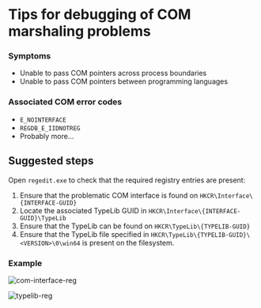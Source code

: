 # Tips for debugging of COM marshaling problems

### Symptoms
* Unable to pass COM pointers across process boundaries
* Unable to pass COM pointers between programming languages

### Associated COM error codes
* `E_NOINTERFACE`
* `REGDB_E_IIDNOTREG`
* Probably more...

## Suggested steps
Open `regedit.exe` to check that the required registry entries are present:
1. Ensure that the problematic COM interface is found on `HKCR\Interface\{INTERFACE-GUID}`
1. Locate the associated TypeLib GUID in `HKCR\Interface\{INTERFACE-GUID}\TypeLib`
1. Ensure that the TypeLib can be found on `HKCR\TypeLib\{TYPELIB-GUID}`
1. Ensure that the TypeLib file specified in `HKCR\TypeLib\{TYPELIB-GUID}\<VERSION>\0\win64` is present on the filesystem.

### Example
![com-interface-reg](https://github.com/user-attachments/assets/dbc4edd0-12b4-4eeb-a046-974f3cb7bf75)  

![typelib-reg](https://github.com/user-attachments/assets/8e86665e-92e0-4366-bd97-8cf8b652f5b6)  
